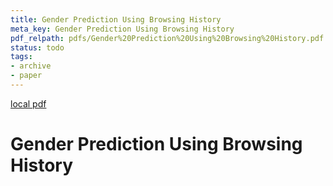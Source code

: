 ```yaml
---
title: Gender Prediction Using Browsing History
meta_key: Gender Prediction Using Browsing History
pdf_relpath: pdfs/Gender%20Prediction%20Using%20Browsing%20History.pdf
status: todo
tags:
- archive
- paper
---
```


[local pdf](../../../pdfs/Gender%20Prediction%20Using%20Browsing%20History.pdf)

# Gender Prediction Using Browsing History
